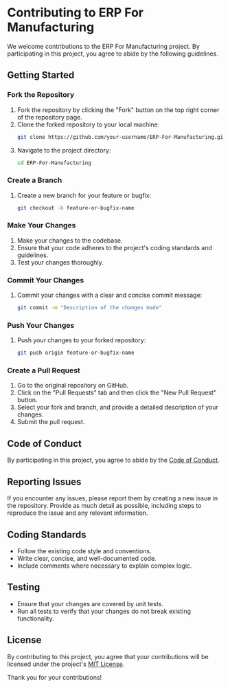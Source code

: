 
# Contributing to ERP For Manufacturing

We welcome contributions to the ERP For Manufacturing project. By participating in this project, you agree to abide by the following guidelines.

## Getting Started

### Fork the Repository

1. Fork the repository by clicking the "Fork" button on the top right corner of the repository page.
2. Clone the forked repository to your local machine:
   ```sh
   git clone https://github.com/your-username/ERP-For-Manufacturing.git
   ```
3. Navigate to the project directory:
   ```sh
   cd ERP-For-Manufacturing
   ```

### Create a Branch

1. Create a new branch for your feature or bugfix:
   ```sh
   git checkout -b feature-or-bugfix-name
   ```

### Make Your Changes

1. Make your changes to the codebase.
2. Ensure that your code adheres to the project's coding standards and guidelines.
3. Test your changes thoroughly.

### Commit Your Changes

1. Commit your changes with a clear and concise commit message:
   ```sh
   git commit -m "Description of the changes made"
   ```

### Push Your Changes

1. Push your changes to your forked repository:
   ```sh
   git push origin feature-or-bugfix-name
   ```

### Create a Pull Request

1. Go to the original repository on GitHub.
2. Click on the "Pull Requests" tab and then click the "New Pull Request" button.
3. Select your fork and branch, and provide a detailed description of your changes.
4. Submit the pull request.

## Code of Conduct

By participating in this project, you agree to abide by the [Code of Conduct](CODE_OF_CONDUCT.md).

## Reporting Issues

If you encounter any issues, please report them by creating a new issue in the repository. Provide as much detail as possible, including steps to reproduce the issue and any relevant information.

## Coding Standards

- Follow the existing code style and conventions.
- Write clear, concise, and well-documented code.
- Include comments where necessary to explain complex logic.

## Testing

- Ensure that your changes are covered by unit tests.
- Run all tests to verify that your changes do not break existing functionality.

## License

By contributing to this project, you agree that your contributions will be licensed under the project's [MIT License](LICENSE).

Thank you for your contributions!
